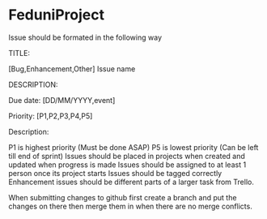# FeduniProject
Issue should be formated in the following way

TITLE:

[Bug,Enhancement,Other] Issue name
 
DESCRIPTION:

  Due date: [DD/MM/YYYY,event]
  
  Priority: [P1,P2,P3,P4,P5]
  
  Description:


P1 is highest priority (Must be done ASAP)
P5 is lowest priority (Can be left till end of sprint)
Issues should be placed in projects when created and updated when progress is made
Issues should be assigned to at least 1 person once its project starts
Issues should be tagged correctly
Enhancement issues should be different parts of a larger task from Trello.

When submitting changes to github first create a branch and put the changes on there then merge them in when there are no merge conflicts.
